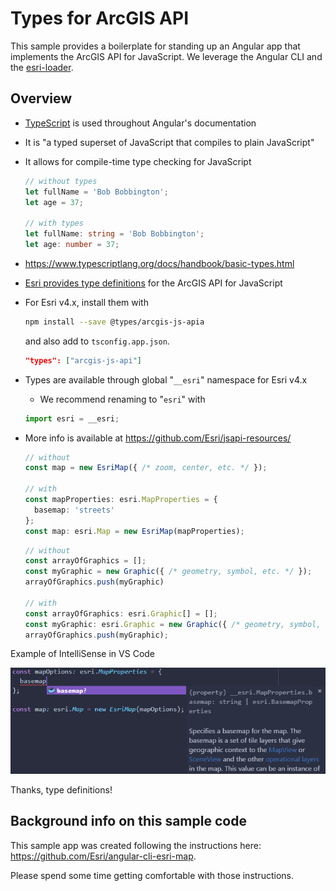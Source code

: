 # Types for ArcGIS API

This sample provides a boilerplate for standing up an Angular app that implements the ArcGIS API for JavaScript.  We leverage the Angular CLI and the [esri-loader](https://github.com/Esri/esri-loader).

## Overview

- [TypeScript](https://www.typescriptlang.org/index.html) is used throughout Angular's documentation

- It is "a typed superset of JavaScript that compiles to plain JavaScript"

- It allows for compile-time type checking for JavaScript

  ```typescript
  // without types
  let fullName = 'Bob Bobbington';
  let age = 37;

  // with types
  let fullName: string = 'Bob Bobbington';
  let age: number = 37;
  ```

- https://www.typescriptlang.org/docs/handbook/basic-types.html

- [Esri provides type definitions](https://github.com/Esri/jsapi-resources/) for the ArcGIS API for JavaScript

- For Esri v4.x, install them with

  ```bash
  npm install --save @types/arcgis-js-apia
  ```

  and also add to `tsconfig.app.json`.

  ```json
  "types": ["arcgis-js-api"]
  ```

- Types are available through global "`__esri`" namespace for Esri v4.x

  - We recommend renaming to "`esri`" with

  ```typescript
  import esri = __esri;
  ```

- More info is available at https://github.com/Esri/jsapi-resources/

  ```typescript
  // without
  const map = new EsriMap({ /* zoom, center, etc. */ });

  // with
  const mapProperties: esri.MapProperties = {
    basemap: 'streets'
  };
  const map: esri.Map = new EsriMap(mapProperties);
  ```

  ```typescript
  // without
  const arrayOfGraphics = [];
  const myGraphic = new Graphic({ /* geometry, symbol, etc. */ });
  arrayOfGraphics.push(myGraphic)

  // with
  const arrayOfGraphics: esri.Graphic[] = [];
  const myGraphic: esri.Graphic = new Graphic({ /* geometry, symbol, etc. */ });
  arrayOfGraphics.push(myGraphic);
  ```

Example of IntelliSense in VS Code

![autocomplete screenshot](autocomplete_screenshot.png)

Thanks, type definitions!

## Background info on this sample code

This sample app was created following the instructions here: https://github.com/Esri/angular-cli-esri-map.

Please spend some time getting comfortable with those instructions.
